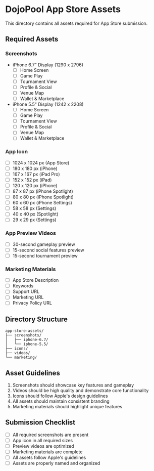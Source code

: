 # DojoPool App Store Assets

This directory contains all assets required for App Store submission.

## Required Assets

### Screenshots
- iPhone 6.7" Display (1290 x 2796)
  - [ ] Home Screen
  - [ ] Game Play
  - [ ] Tournament View
  - [ ] Profile & Social
  - [ ] Venue Map
  - [ ] Wallet & Marketplace

- iPhone 5.5" Display (1242 x 2208)
  - [ ] Home Screen
  - [ ] Game Play
  - [ ] Tournament View
  - [ ] Profile & Social
  - [ ] Venue Map
  - [ ] Wallet & Marketplace

### App Icon
- [ ] 1024 x 1024 px (App Store)
- [ ] 180 x 180 px (iPhone)
- [ ] 167 x 167 px (iPad Pro)
- [ ] 152 x 152 px (iPad)
- [ ] 120 x 120 px (iPhone)
- [ ] 87 x 87 px (iPhone Spotlight)
- [ ] 80 x 80 px (iPhone Spotlight)
- [ ] 60 x 60 px (iPhone Settings)
- [ ] 58 x 58 px (Settings)
- [ ] 40 x 40 px (Spotlight)
- [ ] 29 x 29 px (Settings)

### App Preview Videos
- [ ] 30-second gameplay preview
- [ ] 15-second social features preview
- [ ] 15-second tournament preview

### Marketing Materials
- [ ] App Store Description
- [ ] Keywords
- [ ] Support URL
- [ ] Marketing URL
- [ ] Privacy Policy URL

## Directory Structure
```
app-store-assets/
├── screenshots/
│   ├── iphone-6.7/
│   └── iphone-5.5/
├── icons/
├── videos/
└── marketing/
```

## Asset Guidelines
1. Screenshots should showcase key features and gameplay
2. Videos should be high quality and demonstrate core functionality
3. Icons should follow Apple's design guidelines
4. All assets should maintain consistent branding
5. Marketing materials should highlight unique features

## Submission Checklist
- [ ] All required screenshots are present
- [ ] App icon in all required sizes
- [ ] Preview videos are optimized
- [ ] Marketing materials are complete
- [ ] All assets follow Apple's guidelines
- [ ] Assets are properly named and organized
